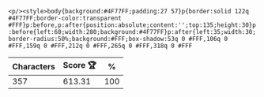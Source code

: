 `<p/><style>body{background:#4F77FF;padding:27 57}p{border:solid 122q #4F77FF;border-color:transparent #FFF}p:before,p:after{position:absolute;content:'';top:135;height:30}p:before{left:60;width:280;background:#4F77FF}p:after{left:35;width:30;border-radius:50%;background:#FFF;box-shadow:53q 0 #FFF,106q 0 #FFF,159q 0 #FFF,212q 0 #FFF,265q 0 #FFF,318q 0 #FFF`

| Characters | Score 🏆 | %   |
| ---------- | -------- | --- |
| 357        | 613.31   | 100 |
